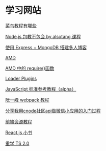 # 学习网站

[菜鸟教程有哪些](https://m.runoob.com/)

[Node.js 包教不包会 by alsotang 课程](https://github.com/alsotang/node-lessons)

[使用 Express + MongoDB 搭建多人博客](https://github.com/nswbmw/N-blog)

[AMD](https://github.com/amdjs/amdjs-api/wiki/AMD-(%E4%B8%AD%E6%96%87%E7%89%88))

[AMD 中的 require()函数](https://github.com/amdjs/amdjs-api/wiki/require-(%E4%B8%AD%E6%96%87%E7%89%88))

[Loader Plugins](https://github.com/amdjs/amdjs-api/wiki/Loader-Plugins(%E4%B8%AD%E6%96%87%E7%89%88))

[JavaScript 标准参考教程（alpha）](http://javascript.ruanyifeng.com/)

[阮一峰 webpack 教程](https://github.com/ruanyf/webpack-demos)

[分享我用cnode社区api做微信小应用的入门过程](https://cnodejs.org/topic/57ea257b3670ca3f44c5beb6)

[前端资源教程](https://cnodejs.org/topic/56ef3edd532839c33a99d00e)

[React.js 小书](http://huziketang.com/books/react/)

[重学 TS 2.0](https://github.com/semlinker/awesome-typescript/issues)